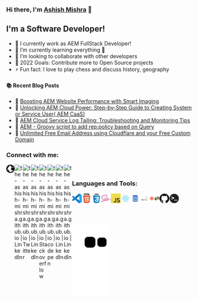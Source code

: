 ### Hi there, I'm [Ashish Mishra][website] 👋

## I'm a Software Developer!

- 🔭 I currently work as AEM FullStack Developer!
- 🌱 I’m currently learning everything 🤣
- 👯 I’m looking to collaborate with other developers
- 🥅 2022 Goals: Contribute more to Open Source projects
- ⚡ Fun fact: I love to play chess and discuss history, geography

#### :books: Recent Blog Posts
<!-- BLOGPOSTS:START -->
 - 🚀 [Boosting AEM Website Performance with Smart Imaging](https://blog.thecolorfulslate.com/boosting-aem-website-performance-with-smart-imaging)
 - 🚀 [Unlocking AEM Cloud  Power: 
Step-by-Step Guide to Creating System or Service User&lpar; AEM CaaS&rpar;](https://blog.thecolorfulslate.com/aem-cloud-system-service-user-guide)
 - 🚀 [AEM Cloud Service Log Tailing: Troubleshooting and Monitoring Tips](https://blog.thecolorfulslate.com/aem-cloud-service-log-tailing-troubleshooting-and-monitoring-tips)
 - 💯 [AEM - Groovy script to add rep:policy based on Query](https://blog.thecolorfulslate.com/aem-groovy-script-to-add-reppolicy-based-on-query)
 - 💫 [Unlimited Free Email Address using Cloudflare and your Free Custom Domain](https://blog.thecolorfulslate.com/unlimited-free-email-address-using-cloudflare-and-your-free-custom-domain)<!-- BLOGPOSTS:END -->

### Connect with me:

[<img align="left" alt="the-ashish-mishra.github.io" width="22px" src="https://raw.githubusercontent.com/iconic/open-iconic/master/svg/globe.svg" />][website]
[<img align="left" alt="the-ashish-mishra.github.io | LinkedIn" width="22px" src="https://cdn.jsdelivr.net/npm/simple-icons@3.12.0/icons/adobe.svg" />][adobe]
[<img align="left" alt="the-ashish-mishra.github.io | Twitter" width="22px" src="https://cdn.jsdelivr.net/npm/simple-icons@v3/icons/twitter.svg" />][twitter]
[<img align="left" alt="the-ashish-mishra.github.io | LinkedIn" width="22px" src="https://cdn.jsdelivr.net/npm/simple-icons@v3/icons/linkedin.svg" />][linkedin]
[<img align="left" alt="the-ashish-mishra.github.io | Stackoverflow" width="22px" src="https://cdn.jsdelivr.net/npm/simple-icons@3.12.0/icons/stackoverflow.svg" />][stackoverflow]
[<img align="left" alt="the-ashish-mishra.github.io | codepen" width="22px" src="https://cdn.jsdelivr.net/npm/simple-icons@3.12.0/icons/gmail.svg" />][gmail]
[<img align="left" alt="the-ashish-mishra.github.io | LinkedIn" width="22px" src="https://cdn.jsdelivr.net/npm/simple-icons@3.12.0/icons/codepen.svg" />][codepen]
[<img align="left" alt="the-ashish-mishra.github.io | LinkedIn" width="22px" src="https://cdn.jsdelivr.net/npm/simple-icons@3.12.0/icons/github.svg" />][github]
<br />

### Languages and Tools:

[<img align="left" alt="Visual Studio Code" width="26px" src="https://raw.githubusercontent.com/github/explore/80688e429a7d4ef2fca1e82350fe8e3517d3494d/topics/visual-studio-code/visual-studio-code.png" />][website]
[<img align="left" alt="HTML5" width="26px" src="https://raw.githubusercontent.com/github/explore/80688e429a7d4ef2fca1e82350fe8e3517d3494d/topics/html/html.png" />][website]
[<img align="left" alt="CSS3" width="26px" src="https://raw.githubusercontent.com/github/explore/80688e429a7d4ef2fca1e82350fe8e3517d3494d/topics/css/css.png" />][website]
[<img align="left" alt="Sass" width="26px" src="https://raw.githubusercontent.com/github/explore/80688e429a7d4ef2fca1e82350fe8e3517d3494d/topics/sass/sass.png" />][website]
[<img align="left" alt="JavaScript" width="26px" src="https://raw.githubusercontent.com/github/explore/80688e429a7d4ef2fca1e82350fe8e3517d3494d/topics/javascript/javascript.png" />][website]
[<img align="left" alt="React" width="26px" src="https://raw.githubusercontent.com/github/explore/80688e429a7d4ef2fca1e82350fe8e3517d3494d/topics/react/react.png" />][website]
[<img align="left" alt="SQL" width="26px" src="https://raw.githubusercontent.com/github/explore/80688e429a7d4ef2fca1e82350fe8e3517d3494d/topics/sql/sql.png" />][website]
[<img align="left" alt="MySQL" width="26px" src="https://raw.githubusercontent.com/github/explore/80688e429a7d4ef2fca1e82350fe8e3517d3494d/topics/mysql/mysql.png" />][website]
[<img align="left" alt="Git" width="26px" src="https://raw.githubusercontent.com/github/explore/80688e429a7d4ef2fca1e82350fe8e3517d3494d/topics/git/git.png" />][website]
[<img align="left" alt="GitHub" width="26px" src="https://raw.githubusercontent.com/github/explore/78df643247d429f6cc873026c0622819ad797942/topics/github/github.png" />][website]
[<img align="left" alt="Terminal" width="26px" src="https://raw.githubusercontent.com/github/explore/80688e429a7d4ef2fca1e82350fe8e3517d3494d/topics/terminal/terminal.png" />][website]

<br />
<br />

[website]: https://blog.thecolorfulslate.com
[twitter]: https://twitter.com/ashish_batman
[linkedin]: https://www.linkedin.com/in/ashishmishra19
[stackoverflow]: https://stackoverflow.com/users/7188713/ashish-mishra
[gmail]: mailto:ashishmishra037@gmail.com
[codepen]: https://codepen.io/ashishtwitting
[github]: https://github.com/a-blank-slate
[adobe]: https://experienceleaguecommunities.adobe.com/t5/user/viewprofilepage/user-id/14812471

<br />
<br />

![Snake animation](https://raw.githubusercontent.com/a-blank-slate/a-blank-slate/output/github-contribution-grid-snake.svg)
